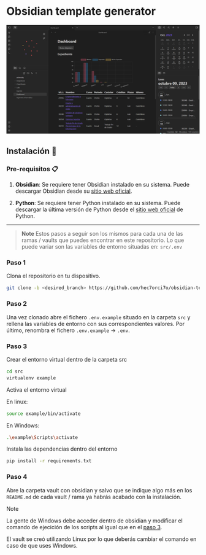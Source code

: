 # Obsidian template generator

![Ejemplo de vault](assets/informatica-example.png)

## Instalación 🔧

### Pre-requisitos 📋

1. **Obsidian**: Se requiere tener Obsidian instalado en su sistema. Puede descargar Obsidian desde su [sitio web oficial](https://obsidian.md/download).

2. **Python**: Se requiere tener Python instalado en su sistema. Puede descargar la última versión de Python desde el [sitio web oficial](https://www.python.org/downloads/) de Python.

--- 

> **Note** 
> Estos pasos a seguir son los mismos para cada una de las ramas / vaults que puedes encontrar en este repositorio. Lo que puede variar son las variables de entorno situadas en: `src/.env`

### Paso 1

Clona el repositorio en tu dispositivo.

```bash
git clone -b <desired_branch> https://github.com/hec7orci7o/obsidian-template-generator.git
```

### Paso 2

Una vez clonado abre el fichero `.env.example` situado en la carpeta `src` y rellena las variables de entorno con sus correspondientes valores. Por último, renombra el fichero `.env.example` -> `.env`.

### Paso 3

Crear el entorno virtual dentro de la carpeta src
```bash
cd src
virtualenv example
```
Activa el entorno virtual

En linux:
```bash
source example/bin/activate
```

En Windows:
```bash
.\example\Scripts\activate
```

Instala las dependencias dentro del entorno
```bash
pip install -r requirements.txt
```

### Paso 4

Abre la carpeta vault con obsidian y salvo que se indique algo más en los `README.md` de cada vault / rama ya habrás acabado con la instalación.

> [!NOTE] 
> La gente de Windows debe acceder dentro de obsidian y modificar el comando de ejecición de los scripts al igual que en el [paso 3](#paso-3).

El vault se creó utilizando Linux por lo que deberás cambiar el comando en caso de que uses Windows.
